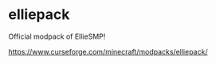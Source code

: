 # elliepack
Official modpack of EllieSMP!

https://www.curseforge.com/minecraft/modpacks/elliepack/
